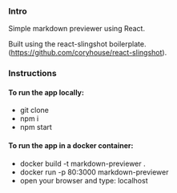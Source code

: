 ### Intro
Simple markdown previewer using React.

Built using the react-slingshot boilerplate.
(https://github.com/coryhouse/react-slingshot).

### Instructions
#### To run the app locally:
* git clone
* npm i
* npm start

#### To run the app in a docker container:
* docker build -t markdown-previewer .
* docker run -p 80:3000 markdown-previewer
* open your browser and type: localhost
